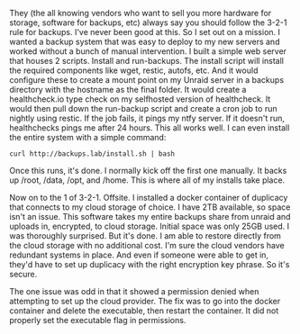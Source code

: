 They (the all knowing vendors who want to sell you more hardware for storage, software for backups, etc) always say you should follow the 3-2-1 rule for backups. I've never been good at this. So I set out on a mission. I wanted a backup system that was easy to deploy to my new servers and worked without a bunch of manual intervention.  I built a simple web server that houses 2 scripts. Install and run-backups. The install script will install the required components like wget, restic, autofs, etc. And it would configure these to create a mount point on my Unraid server in a backups directory with the hostname as the final folder. It would create a healthcheck.io type check on my selfhosted version of healthcheck. It would then pull down the run-backup script and create a cron job to run nightly using restic. If the job fails, it pings my ntfy server. If it doesn't run, healthchecks pings me after 24 hours. This all works well. I can even install the entire system with a simple command:
```
curl http://backups.lab/install.sh | bash
```

Once this runs, it's done. I normally kick off the first one manually. It backs up /root, /data, /opt, and /home. This is where all of my installs take place. 

Now on to the 1 of 3-2-1. Offsite. I installed a docker container of duplicacy that connects to my cloud storage of choice. I have 2TB available, so space isn't an issue. This software takes my entire backups share from unraid and uploads in, encrypted, to cloud storage. Initial space was only 25GB used. I was thoroughly surprised. But it's done. I am able to restore directly from the cloud storage with no additional cost. I'm sure the cloud vendors have redundant systems in place. And even if someone were able to get in, they'd have to set up duplicacy with the right encryption key phrase. So it's secure. 

The one issue was odd in that it showed a permission denied when attempting to set up the cloud provider.  The fix was to go into the docker container and delete the executable, then restart the container. It did not properly set the executable flag in permissions. 
